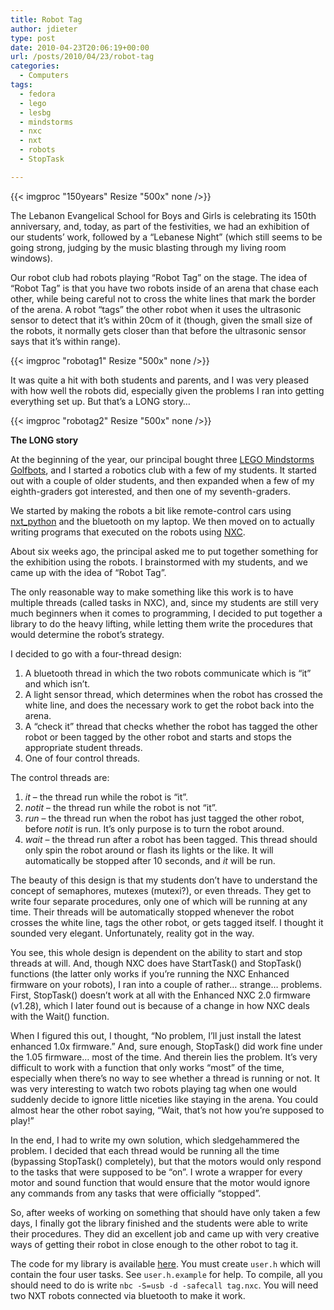 ```yaml
---
title: Robot Tag
author: jdieter
type: post
date: 2010-04-23T20:06:19+00:00
url: /posts/2010/04/23/robot-tag
categories:
  - Computers
tags:
  - fedora
  - lego
  - lesbg
  - mindstorms
  - nxc
  - nxt
  - robots
  - StopTask

---
```

{{< imgproc "150years" Resize "500x" none />}}
  
The Lebanon Evangelical School for Boys and Girls is celebrating its 150th anniversary, and, today, as part of the festivities, we had an exhibition of our students&#8217; work, followed by a &#8220;Lebanese Night&#8221; (which still seems to be going strong, judging by the music blasting through my living room windows).

Our robot club had robots playing &#8220;Robot Tag&#8221; on the stage. The idea of &#8220;Robot Tag&#8221; is that you have two robots inside of an arena that chase each other, while being careful not to cross the white lines that mark the border of the arena. A robot &#8220;tags&#8221; the other robot when it uses the ultrasonic sensor to detect that it&#8217;s within 20cm of it (though, given the small size of the robots, it normally gets closer than that before the ultrasonic sensor says that it&#8217;s within range).

{{< imgproc "robotag1" Resize "500x" none />}}

It was quite a hit with both students and parents, and I was very pleased with how well the robots did, especially given the problems I ran into getting everything set up. But that&#8217;s a LONG story&#8230;

{{< imgproc "robotag2" Resize "500x" none />}}

**The LONG story**
  
At the beginning of the year, our principal bought three [LEGO Mindstorms Golfbots][4], and I started a robotics club with a few of my students. It started out with a couple of older students, and then expanded when a few of my eighth-graders got interested, and then one of my seventh-graders.

We started by making the robots a bit like remote-control cars using [nxt_python][5] and the bluetooth on my laptop. We then moved on to actually writing programs that executed on the robots using [NXC][6].

About six weeks ago, the principal asked me to put together something for the exhibition using the robots. I brainstormed with my students, and we came up with the idea of &#8220;Robot Tag&#8221;.

The only reasonable way to make something like this work is to have multiple threads (called tasks in NXC), and, since my students are still very much beginners when it comes to programming, I decided to put together a library to do the heavy lifting, while letting them write the procedures that would determine the robot&#8217;s strategy.

I decided to go with a four-thread design:

  1. A bluetooth thread in which the two robots communicate which is &#8220;it&#8221; and which isn&#8217;t.
  2. A light sensor thread, which determines when the robot has crossed the white line, and does the necessary work to get the robot back into the arena.
  3. A &#8220;check it&#8221; thread that checks whether the robot has tagged the other robot or been tagged by the other robot and starts and stops the appropriate student threads.
  4. One of four control threads.

The control threads are:

  1. _it_ &#8211; the thread run while the robot is &#8220;it&#8221;.
  2. _notit_ &#8211; the thread run while the robot is not &#8220;it&#8221;.
  3. _run_ &#8211; the thread run when the robot has just tagged the other robot, before _notit_ is run. It&#8217;s only purpose is to turn the robot around.
  4. _wait_ &#8211; the thread run after a robot has been tagged. This thread should only spin the robot around or flash its lights or the like. It will automatically be stopped after 10 seconds, and _it_ will be run.</li> </ol> 

The beauty of this design is that my students don&#8217;t have to understand the concept of semaphores, mutexes (mutexi?), or even threads. They get to write four separate procedures, only one of which will be running at any time. Their threads will be automatically stopped whenever the robot crosses the white line, tags the other robot, or gets tagged itself. I thought it sounded very elegant. Unfortunately, reality got in the way.

You see, this whole design is dependent on the ability to start and stop threads at will. And, though NXC does have StartTask() and StopTask() functions (the latter only works if you&#8217;re running the NXC Enhanced firmware on your robots), I ran into a couple of rather&#8230; strange&#8230; problems. First, StopTask() doesn&#8217;t work at all with the Enhanced NXC 2.0 firmware (v1.28), which I later found out is because of a change in how NXC deals with the Wait() function.

When I figured this out, I thought, &#8220;No problem, I&#8217;ll just install the latest enhanced 1.0x firmware.&#8221; And, sure enough, StopTask() did work fine under the 1.05 firmware&#8230; most of the time. And therein lies the problem. It&#8217;s very difficult to work with a function that only works &#8220;most&#8221; of the time, especially when there&#8217;s no way to see whether a thread is running or not. It was very interesting to watch two robots playing tag when one would suddenly decide to ignore little niceties like staying in the arena. You could almost hear the other robot saying, &#8220;Wait, that&#8217;s not how you&#8217;re supposed to play!&#8221;

In the end, I had to write my own solution, which sledgehammered the problem. I decided that each thread would be running all the time (bypassing StopTask() completely), but that the motors would only respond to the tasks that were supposed to be &#8220;on&#8221;. I wrote a wrapper for every motor and sound function that would ensure that the motor would ignore any commands from any tasks that were officially &#8220;stopped&#8221;.

So, after weeks of working on something that should have only taken a few days, I finally got the library finished and the students were able to write their procedures. They did an excellent job and came up with very creative ways of getting their robot in close enough to the other robot to tag it.

The code for my library is available [here][7]. You must create `user.h` which will contain the four user tasks. See `user.h.example` for help. To compile, all you should need to do is write `nbc -S=usb -d -safecall tag.nxc`. You will need two NXT robots connected via bluetooth to make it work.

 [4]: http://www1.lego.com/education/search/default.asp?l2id=0_1&page=7_1&productid=9797
 [5]: http://home.comcast.net/~dplau/nxt_python/
 [6]: http://bricxcc.sourceforge.net/nbc/
 [7]: http://www.lesbg.com/jdieter/tag-2.0.tar.gz
